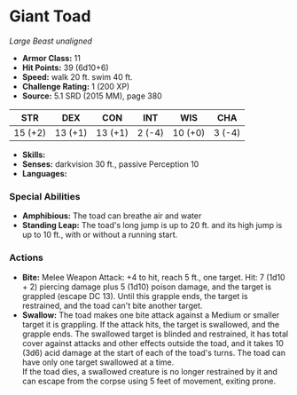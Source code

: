 # Giant Toad

*Large* *Beast* *unaligned*

- **Armor Class:** 11
- **Hit Points:** 39 (6d10+6)
- **Speed:** walk 20 ft. swim 40 ft.
- **Challenge Rating:** 1 (200 XP)
- **Source:** 5.1 SRD (2015 MM), page 380

| STR | DEX | CON | INT | WIS | CHA |
| --- | --- | --- | --- | --- | --- |
| 15 (+2) | 13 (+1) | 13 (+1) | 2 (-4) | 10 (+0) | 3 (-4) |

- **Skills:** 
- **Senses:** darkvision 30 ft., passive Perception 10
- **Languages:** 

### Special Abilities

- **Amphibious:** The toad can breathe air and water
- **Standing Leap:** The toad's long jump is up to 20 ft. and its high jump is up to 10 ft., with or without a running start.

### Actions

- **Bite:** Melee Weapon Attack: +4 to hit, reach 5 ft., one target. Hit: 7 (1d10 + 2) piercing damage plus 5 (1d10) poison damage, and the target is grappled (escape DC 13). Until this grapple ends, the target is restrained, and the toad can't bite another target.
- **Swallow:** The toad makes one bite attack against a Medium or smaller target it is grappling. If the attack hits, the target is swallowed, and the grapple ends. The swallowed target is blinded and restrained, it has total cover against attacks and other effects outside the toad, and it takes 10 (3d6) acid damage at the start of each of the toad's turns. The toad can have only one target swallowed at a time.<br>If the toad dies, a swallowed creature is no longer restrained by it and can escape from the corpse using 5 feet of movement, exiting prone.


